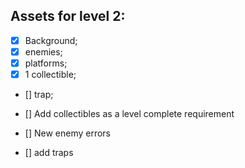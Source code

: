 ## Assets for level 2:

- [x] Background;
- [x] enemies;
- [x] platforms;
- [x] 1 collectible;
- [] trap;

- [] Add collectibles as a level complete requirement
- [] New enemy errors
- [] add traps
